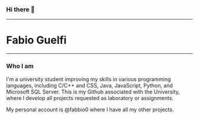 ### Hi there 👋
***


# Fabio Guelfi
***

### Who I am
I'm a university student improving my skills in various programming languages, including C/C++ and CSS, Java, JavaScript, Python, and Microsoft SQL Server. 
This is my Github associated with the University, where I develop all projects requested as laboratory or assignments.

My personal account is @fabbio0 where I have all my other projects.
<!--Fabio Guelfi -->

<!--
Create this page in html with some photos of the projects or something other
But a good page in hatml
Who I am
--------
I'm a university student improving my skills in various programming languages, including C/C++, Java, JavaScript, Python, and Microsoft SQL Server. 
    This is my Github associated with the University, where I develop all projects requested as laboratory or assignments.
-->

<!--
**fabiogueunige/fabiogueunige** is a ✨ _special_ ✨ repository because its `README.md` (this file) appears on your GitHub profile.

Here are some ideas to get you started:

- 🔭 I’m currently working on ...
- 🌱 I’m currently learning ...
- 👯 I’m looking to collaborate on ...
- 🤔 I’m looking for help with ...
- 💬 Ask me about ...
- 📫 How to reach me: ...
- 😄 Pronouns: ...
- ⚡ Fun fact: ...
-->
